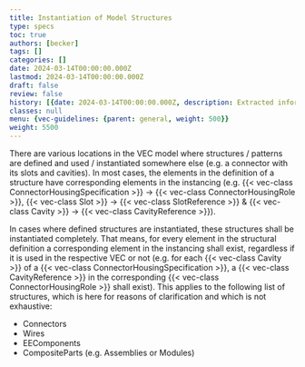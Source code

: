 ```yaml
---
title: Instantiation of Model Structures
type: specs
toc: true
authors: [becker]
tags: []
categories: []
date: 2024-03-14T00:00:00.000Z
lastmod: 2024-03-14T00:00:00.000Z
draft: false
review: false
history: [{date: 2024-03-14T00:00:00.000Z, description: Extracted information from PSI recommendation and extended it where necesseray., issue: KBLFRM-1191}]
classes: null
menu: {vec-guidelines: {parent: general, weight: 500}}
weight: 5500
---
```

There are various locations in the VEC model where structures / patterns are defined
and used / instantiated somewhere else (e.g. a connector with its slots and cavities).
In most cases, the elements in the definition of a structure have corresponding
elements in the instancing (e.g. {{< vec-class ConnectorHousingSpecification >}} →
 {{< vec-class ConnectorHousingRole >}},  {{< vec-class Slot >}} →  {{< vec-class SlotReference >}} &  {{< vec-class Cavity >}} →  {{< vec-class CavityReference >}}).

In cases where defined structures are instantiated, these structures shall be
instantiated completely. That means, for every element in the structural definition a
corresponding element in the instancing shall exist, regardless if it is used in the
respective VEC or not (e.g. for each  {{< vec-class Cavity >}} of a  {{< vec-class ConnectorHousingSpecification >}}, a
{{< vec-class CavityReference >}} in the corresponding  {{< vec-class ConnectorHousingRole >}} shall exist). This applies
to the following list of structures, which is here for reasons of clarification and which is
not exhaustive:

- Connectors
- Wires
- EEComponents
- CompositeParts (e.g. Assemblies or Modules)